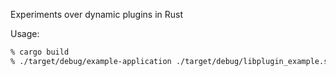 Experiments over dynamic plugins in Rust

Usage:

```sh
% cargo build
% ./target/debug/example-application ./target/debug/libplugin_example.so
```
